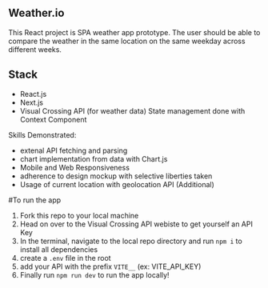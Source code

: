 ## Weather.io

This React project is SPA weather app prototype. The user should be able to compare the weather in the same location on the same weekday across different weeks.

## Stack

- React.js
- Next.js
- Visual Crossing API (for weather data)
  State management done with Context Component

Skills Demonstrated:

- extenal API fetching and parsing
- chart implementation from data with Chart.js
- Mobile and Web Responsiveness
- adherence to design mockup with selective liberties taken
- Usage of current location with geolocation API (Additional)

#To run the app

1. Fork this repo to your local machine
2. Head on over to the Visual Crossing API webiste to get yourself an API Key
3. In the terminal, navigate to the local repo directory and run `npm i` to install all dependencies
4. create a `.env` file in the root
5. add your API with the prefix `VITE__` (ex: VITE_API_KEY)
6. Finally run `npm run dev` to run the app locally!
